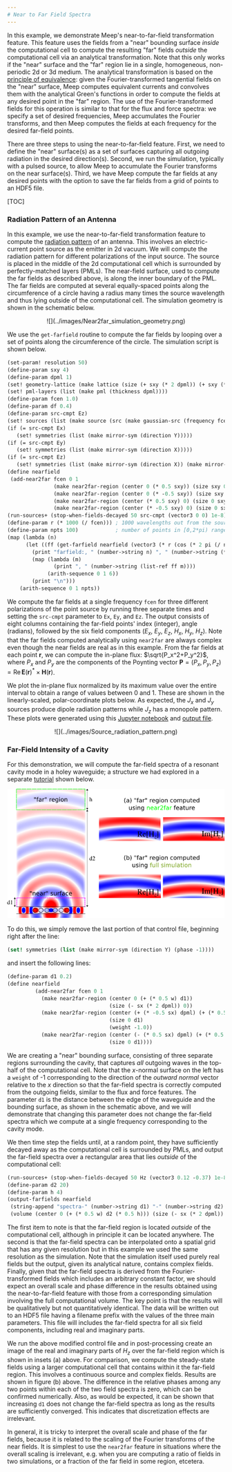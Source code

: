 ```yaml
---
# Near to Far Field Spectra
---
```


In this example, we demonstrate Meep's near-to-far-field transformation feature. This feature uses the fields from a "near" bounding surface <i>inside</i> the computational cell to compute the resulting "far" fields <i>outside</i> the computational cell via an analytical transformation. Note that this only works if the "near" surface and the "far" region lie in a single, homogeneous, non-periodic 2d or 3d medium. The analytical transformation is based on the [principle of equivalence](http://arxiv.org/abs/1301.5366): given the Fourier-transformed tangential fields on the "near" surface, Meep computes equivalent currents and convolves them with the analytical Green's functions in order to compute the fields at any desired point in the "far" region. The use of the Fourier-transformed fields for this operation is similar to that for the flux and force spectra: we specify a set of desired frequencies, Meep accumulates the Fourier transforms, and then Meep computes the fields at each frequency for the desired far-field points.

There are three steps to using the near-to-far-field feature. First, we need to define the "near" surface(s) as a set of surfaces capturing all outgoing radiation in the desired direction(s). Second, we run the simulation, typically with a pulsed source, to allow Meep to accumulate the Fourier transforms on the near surface(s). Third, we have Meep compute the far fields at any desired points with the option to save the far fields from a grid of points to an HDF5 file.

[TOC]

### Radiation Pattern of an Antenna

In this example, we use the near-to-far-field transformation feature to compute the [radiation pattern](https://en.wikipedia.org/wiki/Radiation_pattern) of an antenna. This involves an electric-current point source as the emitter in 2d vacuum. We will compute the radiation pattern for different polarizations of the input source. The source is placed in the middle of the 2d computational cell which is surrounded by perfectly-matched layers (PMLs). The near-field surface, used to compute the far fields as described above, is along the inner boundary of the PML. The far fields are computed at several equally-spaced points along the circumference of a circle having a radius many times the source wavelength and thus lying outside of the computational cell. The simulation geometry is shown in the schematic below.

<center>
![](../images/Near2far_simulation_geometry.png)
</center>

We use the `get-farfield` routine to compute the far fields by looping over a set of points along the circumference of the circle. The simulation script is shown below.

```scm
(set-param! resolution 50)
(define-param sxy 4)
(define-param dpml 1)
(set! geometry-lattice (make lattice (size (+ sxy (* 2 dpml)) (+ sxy (* 2 dpml)) no-size)))
(set! pml-layers (list (make pml (thickness dpml))))
(define-param fcen 1.0)
(define-param df 0.4)
(define-param src-cmpt Ez)
(set! sources (list (make source (src (make gaussian-src (frequency fcen) (fwidth df))) (center 0) (component src-cmpt))))
(if (= src-cmpt Ex)
   (set! symmetries (list (make mirror-sym (direction Y)))))
(if (= src-cmpt Ey)
   (set! symmetries (list (make mirror-sym (direction X)))))
(if (= src-cmpt Ez)
   (set! symmetries (list (make mirror-sym (direction X)) (make mirror-sym (direction Y)))))
(define nearfield
 (add-near2far fcen 0 1
               (make near2far-region (center 0 (* 0.5 sxy)) (size sxy 0))
               (make near2far-region (center 0 (* -0.5 sxy)) (size sxy 0) (weight -1.0))
               (make near2far-region (center (* 0.5 sxy) 0) (size 0 sxy))
               (make near2far-region (center (* -0.5 sxy) 0) (size 0 sxy) (weight -1.0))))
(run-sources+ (stop-when-fields-decayed 50 src-cmpt (vector3 0 0) 1e-8))
(define-param r (* 1000 (/ fcen))) ; 1000 wavelengths out from the source                                                                                          
(define-param npts 100)            ; number of points in [0,2*pi) range of angles                                                                                  
(map (lambda (n)
      (let ((ff (get-farfield nearfield (vector3 (* r (cos (* 2 pi (/ n npts)))) (* r (sin (* 2 pi (/ n npts)))) 0))))
        (print "farfield:, " (number->string n) ", " (number->string (* 2 pi (/ n npts))))
        (map (lambda (m)
               (print ", " (number->string (list-ref ff m))))
             (arith-sequence 0 1 6))
        (print "\n")))
    (arith-sequence 0 1 npts))
```

We compute the far fields at a single frequency `fcen` for three different polarizations of the point source by running three separate times and setting the `src-cmpt` parameter to `Ex`, `Ey`, and `Ez`. The output consists of eight columns containing the far-field points' index (integer), angle (radians), followed by the six field components ($E_x$, $E_y$, $E_z$, $H_x$, $H_y$, $H_z$). Note that the far fields computed analytically using `near2far` are always complex even though the near fields are real as in this example. From the far fields at each point $\mathbf{r}$, we can compute the in-plane flux: $\sqrt{P_x^2+P_y^2}$, where $P_x$ and $P_y$ are the components of the Poynting vector $\mathbf{P}=(P_x,P_y,P_z)=\mathrm{Re}\, \mathbf{E}(\mathbf{r})^*\times\mathbf{H}(\mathbf{r})$.

We plot the in-plane flux normalized by its maximum value over the entire interval to obtain a range of values between 0 and 1. These are shown in the linearly-scaled, polar-coordinate plots below. As expected, the $J_x$ and $J_y$ sources produce dipole radiation patterns while $J_z$ has a monopole pattern. These plots were generated using this [Jupyter notebook](http://ab-initio.mit.edu/~oskooi/wiki_data/farfield_radiation_pattern.ipynb) and [output file](http://ab-initio.mit.edu/~oskooi/wiki_data/source_Jy_farfields.dat).

<center>
![](../images/Source_radiation_pattern.png)
</center>

### Far-Field Intensity of a Cavity

For this demonstration, we will compute the far-field spectra of a resonant cavity mode in a holey waveguide; a structure we had explored in a separate [tutorial](Resonant_Modes_and_Transmission_in_a_Waveguide_Cavity.md) shown below.

![center|Schematic of the computational cell for a holey waveguide with cavity showing the location of the "near" boundary surface and the far-field region.](../images/N2ff_comp_cell.png)

To do this, we simply remove the last portion of that control file, beginning right after the line:

```scm
(set! symmetries (list (make mirror-sym (direction Y) (phase -1)))) 
```

and insert the following lines:

```scm
(define-param d1 0.2)
(define nearfield
         (add-near2far fcen 0 1
           (make near2far-region (center 0 (+ (* 0.5 w) d1))
                                 (size (- sx (* 2 dpml)) 0))
           (make near2far-region (center (+ (* -0.5 sx) dpml) (+ (* 0.5 w) (* 0.5 d1)))
                                 (size 0 d1)
                                 (weight -1.0))
           (make near2far-region (center (- (* 0.5 sx) dpml) (+ (* 0.5 w) (* 0.5 d1)))
                                 (size 0 d1))))
```

We are creating a "near" bounding surface, consisting of three separate regions surrounding the cavity, that captures <i>all</i> outgoing waves in the top-half of the computational cell. Note that the *x*-normal surface on the left has a `weight` of -1 corresponding to the direction of the *outward normal* vector relative to the *x* direction so that the far-field spectra is correctly computed from the outgoing fields, similar to the flux and force features. The parameter `d1` is the distance between the edge of the waveguide and the bounding surface, as shown in the schematic above, and we will demonstrate that changing this parameter does not change the far-field spectra which we compute at a single frequency corresponding to the cavity mode.

We then time step the fields until, at a random point, they have sufficiently decayed away as the computational cell is surrounded by PMLs, and output the far-field spectra over a rectangular area that lies <i>outside</i> of the computational cell:

```scm
(run-sources+ (stop-when-fields-decayed 50 Hz (vector3 0.12 -0.37) 1e-8))
(define-param d2 20)
(define-param h 4)
(output-farfields nearfield
 (string-append "spectra-" (number->string d1) "-" (number->string d2) "-" (number->string h))
 (volume (center 0 (+ (* 0.5 w) d2 (* 0.5 h))) (size (- sx (* 2 dpml)) h)) resolution)
```

The first item to note is that the far-field region is located <i>outside</i> of the computational cell, although in principle it can be located anywhere. The second is that the far-field spectra can be interpolated onto a spatial grid that has any given resolution but in this example we used the same resolution as the simulation. Note that the simulation itself used purely real fields but the output, given its analytical nature, contains complex fields. Finally, given that the far-field spectra is derived from the Fourier-transformed fields which includes an arbitrary constant factor, we should expect an overall scale and phase difference in the results obtained using the near-to-far-field feature with those from a corresponding simulation involving the full computational volume. The key point is that the results will be qualitatively but not quantitatively identical. The data will be written out to an HDF5 file having a filename prefix with the values of the three main parameters. This file will includes the far-field spectra for all six field components, including real and imaginary parts.

We run the above modified control file and in post-processing create an image of the real and imaginary parts of $H_z$ over the far-field region which is shown in insets (a) above. For comparison, we compute the steady-state fields using a larger computational cell that contains within it the far-field region. This involves a continuous source and complex fields. Results are shown in figure (b) above. The difference in the relative phases among any two points within each of the two field spectra is zero, which can be confirmed numerically. Also, as would be expected, it can be shown that increasing `d1` does not change the far-field spectra as long as the results are sufficiently converged. This indicates that discretization effects are irrelevant.

In general, it is tricky to interpret the overall scale and phase of the far fields, because it is related to the scaling of the Fourier transforms of the near fields. It is simplest to use the `near2far` feature in situations where the overall scaling is irrelevant, e.g. when you are computing a ratio of fields in two simulations, or a fraction of the far field in some region, etcetera.